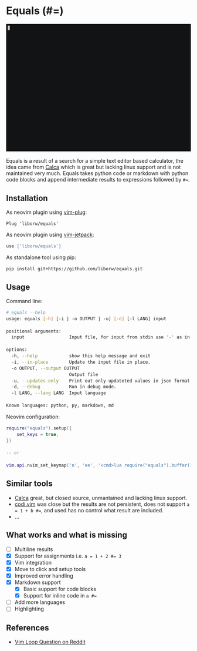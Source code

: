 # Equals (#=)


<p align="center">
  <img src="gif/rec2.gif" alt="animated" />
</p>


Equals is a result of a search for a simple text editor based calculator, the idea came from [Calca](http://calca.io/) which is great but lacking linux support and is not maintained very much. Equals takes python code or markdown with python code blocks and append intermediate results to expressions followed by `#=`.

## Installation

As neovim plugin using [vim-plug](https://github.com/junegunn/vim-plug):

```vim
Plug 'liborw/equals'
```

As neovim plugin using [vim-jetpack](https://github.com/tani/vim-jetpack):

```lua
use {'liborw/equals'}
```

As standalone tool using pip:

```shell
pip install git+https://github.com/liborw/equals.git
```

## Usage

Command line:

```sh
# equals --help
usage: equals [-h] [-i | -o OUTPUT | -u] [-d] [-l LANG] input

positional arguments:
  input                 Input file, for input from stdin use '-' as in input.

options:
  -h, --help            show this help message and exit
  -i, --in-place        Update the input file in place.
  -o OUTPUT, --output OUTPUT
                        Output file
  -u, --updates-only    Print out only updateted values in json format.
  -d, --debug           Run in debug mode.
  -l LANG, --lang LANG  Input language

Known languages: python, py, markdown, md
```

Neovim configuration:

```lua
require("equals").setup({
	set_keys = true,
})

-- or

vim.api.nvim_set_keymap('n', 'ee', '<cmd>lua require("equals").buffer()<cr>', {noremap = true})
```

## Similar tools

 - [Calca](http://calca.io/) great, but closed source, unmantained and lacking linux support.
 - [codi.vim](https://github.com/metakirby5/codi.vim) was close but the results are not persistent, does not support `a = 1 + b #=`, and used has no control what result are included.
 - ...

## What works and what is missing

 - [ ] Multiline results
 - [x] Support for assignments i.e. `a = 1 + 2 #= 3`
 - [x] Vim integration
 - [x] Move to click and setup tools
 - [x] Improved error handling
 - [x] Markdown support
   - [x] Basic support for code blocks
   - [x] Support for inline code in `a #=`
 - [ ] Add more languages
 - [ ] Highlighting

## References

 - [Vim Loop Question on Reddit](https://www.reddit.com/r/neovim/comments/mw4oe7/lua_cleaning_up_vimloopspawn_properly/)
